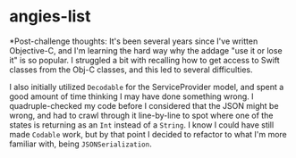# angies-list

*Post-challenge thoughts:
It's been several years since I've written Objective-C, and I'm learning the hard way why the addage "use it or lose it" is so popular. I struggled a bit with recalling how to get access to Swift classes from the Obj-C classes, and this led to several difficulties.

I also initially utilized `Decodable` for the ServiceProvider model, and spent a good amount of time thinking I may have done something wrong. I quadruple-checked my code before I considered that the JSON might be wrong, and had to crawl through it line-by-line to spot where one of the states is returning as an `Int` instead of a `String`. I know I could have still made `Codable` work, but by that point I decided to refactor to what I'm more familiar with, being `JSONSerialization`.